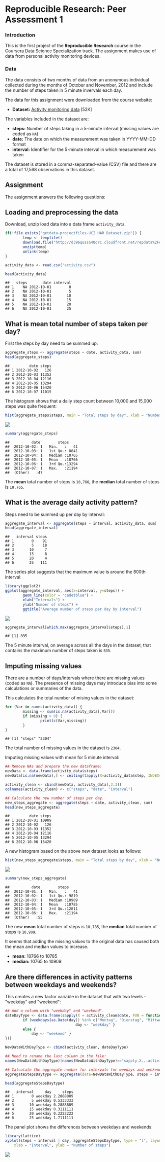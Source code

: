 # Reproducible Research: Peer Assessment 1

### Introduction

This is the first project of the **Reproducible Research** course in the Coursera Data Science Specialization track. The assignment makes use of data from personal activity monitoring devices. 

### Data

The data consists of two months of data from an anonymous individual collected during the months of October and November, 2012 and include the number of steps taken in 5 minute invervals each day. 

The data for this assignment were downloaded from the course website:

- **Dataset:** [Activity monitoring data](https://d396qusza40orc.cloudfront.net/repdata%2Fdata%2Factivity.zip) [52K]

The variables included in the dataset are:

- **steps:** Number of steps taking in a 5-minute interval (missing values are coded as `NA`)
- **date:** The date on which the measurement was taken in YYYY-MM-DD format
- **interval:** Identifier for the 5-minute interval in which measurement was taken

The dataset is stored in a comma-separated-value (CSV) file and there are a total of 17,568 observations in this dataset.

## Assignment

The assignment answers the following questions:

## Loading and preprocessing the data

Download, unzip load data into a data frame `activity_data`.


```r
if(!file.exists("getdata-projectfiles-UCI HAR Dataset.zip")) {
        temp <- tempfile()
        download.file("http://d396qusza40orc.cloudfront.net/repdata%2Fdata%2Factivity.zip",temp)
        unzip(temp)
        unlink(temp)
}

activity_data <- read.csv("activity.csv")

head(activity_data)
```

```
##   steps       date interval
## 1    NA 2012-10-01        0
## 2    NA 2012-10-01        5
## 3    NA 2012-10-01       10
## 4    NA 2012-10-01       15
## 5    NA 2012-10-01       20
## 6    NA 2012-10-01       25
```

## What is mean total number of steps taken per day?

First the steps by day need to be summed up: 

```r
aggregate_steps <- aggregate(steps ~ date, activity_data, sum)
head(aggregate_steps)
```

```
##         date steps
## 1 2012-10-02   126
## 2 2012-10-03 11352
## 3 2012-10-04 12116
## 4 2012-10-05 13294
## 5 2012-10-06 15420
## 6 2012-10-07 11015
```

The histogram shows that a daily step count between 10,000 and 15,000 steps was quite frequent:

```r
hist(aggregate_steps$steps, main = "Total steps by day", xlab = "Number of steps", col = "cadetblue")
```

![](PA1_template_files/figure-html/unnamed-chunk-3-1.png) 


```r
summary(aggregate_steps)
```

```
##          date        steps      
##  2012-10-02: 1   Min.   :   41  
##  2012-10-03: 1   1st Qu.: 8841  
##  2012-10-04: 1   Median :10765  
##  2012-10-05: 1   Mean   :10766  
##  2012-10-06: 1   3rd Qu.:13294  
##  2012-10-07: 1   Max.   :21194  
##  (Other)   :47
```

The **mean** total number of steps is `10,766`, the **median** total number of steps is `10,765`. 

## What is the average daily activity pattern?

Steps need to be summed up per day by interval:

```r
aggregate_interval <- aggregate(steps ~ interval, activity_data, sum)
head(aggregate_interval)
```

```
##   interval steps
## 1        0    91
## 2        5    18
## 3       10     7
## 4       15     8
## 5       20     4
## 6       25   111
```

The series plot suggests that the maximum value is around the 800th interval:

```r
library(ggplot2)
ggplot(aggregate_interval, aes(x=interval, y=steps)) + 
        geom_line(color = "cadetblue") +
        xlab("Intervals") +
        ylab("Number of steps") +
        ggtitle("Average number of steps per day by interval") 
```

![](PA1_template_files/figure-html/unnamed-chunk-6-1.png) 


```r
aggregate_interval[which.max(aggregate_interval$steps),1] 
```

```
## [1] 835
```

The 5 minute interval, on average across all the days in the dataset, that contains the maximum number of steps taken is `835`.

## Imputing missing values

There are a number of days/intervals where there are missing values (coded as `NA`). The presence of missing days may introduce bias into some calculations or summaries of the data.

This calculates the total number of mising values in the dataset:

```r
for (Var in names(activity_data)) {
        missing <- sum(is.na(activity_data[,Var]))
        if (missing > 0) {
                print(c(Var,missing))
        }
} 
```

```
## [1] "steps" "2304"
```

The total number of missing values in the dataset is `2304`.

Imputing missing values with mean for 5 minute interval:

```r
## Remove NAs and prepare the new dataframe:
newData <- data.frame(activity_data$steps)
newData[is.na(newData),] <- ceiling(tapply(X=activity_data$step, INDEX=activity_data$interval,FUN=mean,na.rm=TRUE))

activity_clean <- cbind(newData, activity_data[,2:3])
colnames(activity_clean) <- c("steps", "date", "interval")

## Calculate the new number of steps per day. 
new_steps_aggregate <- aggregate(steps ~ date, activity_clean, sum)
head(new_steps_aggregate)
```

```
##         date steps
## 1 2012-10-01 10909
## 2 2012-10-02   126
## 3 2012-10-03 11352
## 4 2012-10-04 12116
## 5 2012-10-05 13294
## 6 2012-10-06 15420
```

A new histogram based on the above new dataset looks as follows:

```r
hist(new_steps_aggregate$steps, main = "Total steps by day", xlab = "Number of steps", col = "lightsteelblue1")
```

![](PA1_template_files/figure-html/unnamed-chunk-10-1.png) 


```r
summary(new_steps_aggregate)
```

```
##          date        steps      
##  2012-10-01: 1   Min.   :   41  
##  2012-10-02: 1   1st Qu.: 9819  
##  2012-10-03: 1   Median :10909  
##  2012-10-04: 1   Mean   :10785  
##  2012-10-05: 1   3rd Qu.:12811  
##  2012-10-06: 1   Max.   :21194  
##  (Other)   :55
```

The new **mean** total number of steps is `10,785`, the **median** total number of steps is `10,909`. 

It seems that adding the missing values to the original data has caused both the mean and median values to increase.

- **mean:** 10766 to 10785
- **median:** 10765 to 10909

## Are there differences in activity patterns between weekdays and weekends?

This creates a new factor variable in the dataset that with two levels - "weekday" and "weekend": 

```r
## Add a column with "weekday" and "weekend".
dateDayType <- data.frame(sapply(X = activity_clean$date, FUN = function(day) {
        if (weekdays(as.Date(day)) %in% c("Montag", "Dienstag", "Mittwoch", "Donnerstag", "Freitag")) {
                                day <- "weekday" } 
        else {
            day <- "weekend" }
}))

NewDataWithDayType <- cbind(activity_clean, dateDayType)

## Need to rename the last column in the file:
names(NewDataWithDayType)[names(NewDataWithDayType)=="sapply.X...activity_clean.date..FUN...function.day..."] <- "day"

## Calculate the aggregate number for intervals for weedays and weekends: 
aggregateStepsDaytype <- aggregate(data=NewDataWithDayType, steps ~ interval + day,FUN=mean)

head(aggregateStepsDaytype)
```

```
##   interval     day     steps
## 1        0 weekday 2.2888889
## 2        5 weekday 0.5333333
## 3       10 weekday 0.2888889
## 4       15 weekday 0.3111111
## 5       20 weekday 0.2222222
## 6       25 weekday 1.7111111
```

The panel plot shows the differences between weekdays and weekends:

```r
library(lattice)
xyplot(steps ~ interval | day, aggregateStepsDaytype, type = "l", layout = c(1, 2), 
    xlab = "Interval", ylab = "Number of steps")
```

![](PA1_template_files/figure-html/unnamed-chunk-13-1.png) 
